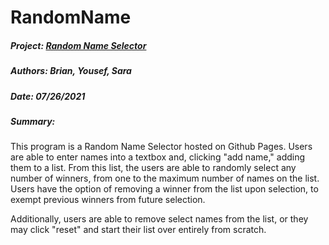 # RandomName

##### **Project:**        [Random Name Selector](https://brianzhamilton.github.io/NameRandomizer/)
##### **Authors:**        Brian, Yousef, Sara
##### **Date:**           07/26/2021
##### **Summary:**        

This program is a Random Name Selector hosted on Github Pages. Users are able to enter names into a textbox and, clicking "add name," adding them to a list. From this list, the users are able to randomly select any number of winners, from one to the maximum number of names on the list. Users have the option of removing a winner from the list upon selection, to exempt previous winners from future selection.

Additionally, users are able to remove select names from the list, or they may click "reset" and start their list over entirely from scratch.
